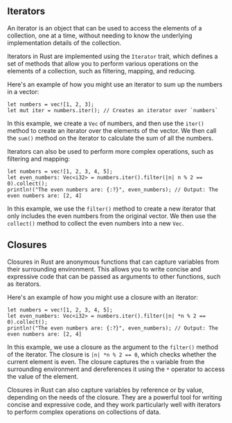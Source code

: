 ## Iterators
An iterator is an object that can be used to access the elements of a collection, one at a time, 
without needing to know the underlying implementation details of the collection.

Iterators in Rust are implemented using the `Iterator` trait, 
which defines a set of methods that allow you to perform various operations on the elements of a collection, such as filtering, mapping, and reducing.

Here's an example of how you might use an iterator to sum up the numbers in a vector:
```
let numbers = vec![1, 2, 3];
let mut iter = numbers.iter(); // Creates an iterator over `numbers`
```
In this example, we create a `Vec` of numbers, and then use the `iter()` method to create an iterator over the elements of the vector. 
We then call the `sum()` method on the iterator to calculate the sum of all the numbers.

Iterators can also be used to perform more complex operations, such as filtering and mapping:
```
let numbers = vec![1, 2, 3, 4, 5];
let even_numbers: Vec<i32> = numbers.iter().filter(|n| n % 2 == 0).collect();
println!("The even numbers are: {:?}", even_numbers); // Output: The even numbers are: [2, 4]
```
In this example, we use the `filter()` method to create a new iterator that only includes the even numbers from the original vector. 
We then use the `collect()` method to collect the even numbers into a new `Vec`.

## Closures
Closures in Rust are anonymous functions that can capture variables from their surrounding environment. 
This allows you to write concise and expressive code that can be passed as arguments to other functions, such as iterators.

Here's an example of how you might use a closure with an iterator:
```
let numbers = vec![1, 2, 3, 4, 5];
let even_numbers: Vec<i32> = numbers.iter().filter(|n| *n % 2 == 0).collect();
println!("The even numbers are: {:?}", even_numbers); // Output: The even numbers are: [2, 4]
```
In this example, we use a closure as the argument to the `filter()` method of the iterator. 
The closure is `|n| *n % 2 == 0`, which checks whether the current element is even. 
The closure captures the `n` variable from the surrounding environment and dereferences it using the `*` operator to access the value of the element.

Closures in Rust can also capture variables by reference or by value, depending on the needs of the closure. 
They are a powerful tool for writing concise and expressive code, and they work particularly well with iterators to perform complex operations on collections of data.
